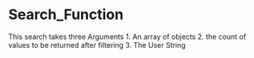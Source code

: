 # Search_Function
This search takes three Arguments  1. An array of objects 2. the count of values to be returned after filtering  3. The User String
